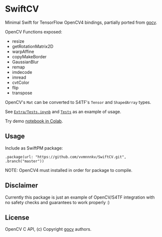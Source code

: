 # SwiftCV

Minimal Swift for TensorFlow OpenCV4 bindings, partially ported from [gocv](https://github.com/hybridgroup/gocv).

OpenCV Functions exposed:
 * resize
 * getRotationMatrix2D
 * warpAffine
 * copyMakeBorder
 * GaussianBlur
 * remap
 * imdecode
 * imread
 * cvtColor
 * flip
 * transpose
 
OpenCV's `Mat` can be converted to S4TF's `Tensor` and `ShapedArray` types. 
 
See [`Extra/Tests.ipynb`](Extra/Tests.ipynb) and [`Tests`](Tests/SwiftCVTests/SwiftCVTests.swift) as an example of usage.

Try demo [notebook in Colab](https://colab.research.google.com/github/vvmnnnkv/SwiftCV/blob/master/Extra/Tests.ipynb).

## Usage
Include as SwiftPM package:

`.package(url: "https://github.com/vvmnnnkv/SwiftCV.git", .branch("master"))`

NOTE: OpenCV4 must installed in order for package to compile.


## Disclaimer
Currently this package is just an example of OpenCV/S4TF integration with no safety checks and guarantees to work properly :)

## License
OpenCV C API, (c) Copyright [gocv](https://github.com/hybridgroup/gocv) authors. 
